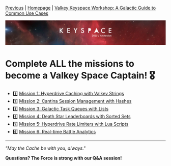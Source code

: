 [Previous](../docs/training.md) | [Homepage](../README.md) | [Valkey Keyspace Workshop: A Galactic Guide to Common Use Cases](../README.md)

![Keyspace](../static/img/keyspace-backdrop.png)

# Complete ALL the missions to become a Valkey Space Captain! 🎖️

- 1️⃣ [Mission 1: Hyperdrive Caching with Valkey Strings](../docs/missions/caching/README.md)
- 2️⃣ [Mission 2: Cantina Session Management with Hashes](../docs/mission02.md)
- 3️⃣ [Mission 3: Galactic Task Queues with Lists](../docs/mission03.md)
- 4️⃣ [Mission 4: Death Star Leaderboards with Sorted Sets](../docs/mission04.md)
- 5️⃣ [Mission 5: Hyperdrive Rate Limiters with Lua Scripts](../docs/mission05.md)
- 6️⃣ [Mission 6: Real-time Battle Analytics](../docs/mission06.md)

---

*"May the Cache be with you, always."*

**Questions? The Force is strong with our Q&A session!**
